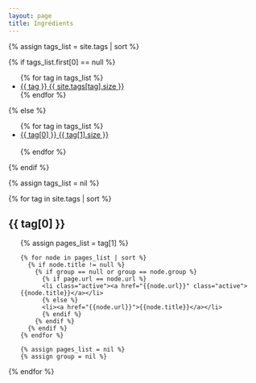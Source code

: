 ```yaml
---
layout: page
title: Ingrédients
---
```


<div class='list-group'>
  {% assign tags_list = site.tags | sort %}

  {% if tags_list.first[0] == null %}
    <ul>
      {% for tag in tags_list %}
        <li>
          <a href="/ingredients#{{ tag }}-ref" class='list-group-item'>
            {{ tag }} <span class='badge'>{{ site.tags[tag].size }}</span>
          </a>
        </li>
      {% endfor %}
    </ul>
  {% else %}
    <ul>
      {% for tag in tags_list %}
        <li>
          <a href="/ingredients#{{ tag[0] }}-ref" class='list-group-item'>
            {{ tag[0] }} <span class='badge'>{{ tag[1].size }}</span>
          </a>
        </li>  
      {% endfor %}
    </ul>
  {% endif %}

  {% assign tags_list = nil %}
</div>


{% for tag in site.tags | sort %}
  <h2 class='tag-header' id="{{ tag[0] }}-ref">{{ tag[0] }}</h2>
  <ul>
    {% assign pages_list = tag[1] %}

    {% for node in pages_list | sort %}
      {% if node.title != null %}
        {% if group == null or group == node.group %}
          {% if page.url == node.url %}
          <li class="active"><a href="{{node.url}}" class="active">{{node.title}}</a></li>
          {% else %}
          <li><a href="{{node.url}}">{{node.title}}</a></li>
          {% endif %}
        {% endif %}
      {% endif %}
    {% endfor %}

    {% assign pages_list = nil %}
    {% assign group = nil %}
  </ul>
{% endfor %}
